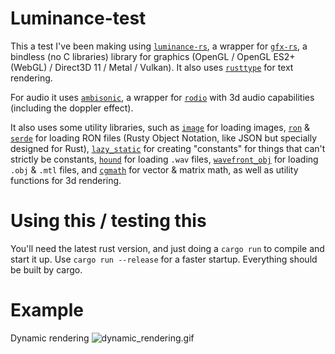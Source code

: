 # Luminance-test

This a test I've been making using [`luminance-rs`](https://crates.io/crates/luminance), a wrapper for [`gfx-rs`](https://crates.io/crates/gfx), a bindless (no C libraries) library for graphics (OpenGL / OpenGL ES2+ (WebGL) / Direct3D 11 / Metal / Vulkan). It also uses [`rusttype`](https://crates.io/crates/rusttype) for text rendering.

For audio it uses [`ambisonic`](https://crates.io/crates/ambisonic), a wrapper for [`rodio`](https://crates.io/crates/rodio) with 3d audio capabilities (including the doppler effect).

It also uses some utility libraries, such as [`image`](https://crates.io/crates/image) for loading images, [`ron`](https://crates.io/crates/ron) & [`serde`](https://crates.io/crates/serde) for loading RON files (Rusty Object Notation, like JSON but specially designed for Rust), [`lazy_static`](https://crates.io/crates/lazy_static) for creating "constants" for things that can't strictly be constants, [`hound`](https://crates.io/crates/hound) for loading `.wav` files, [`wavefront_obj`](https://crates.io/crates/wavefront_obj) for loading `.obj` & `.mtl` files, and [`cgmath`](https://crates.io/crates/cgmath) for vector & matrix math, as well as utility functions for 3d rendering.

# Using this / testing this
You'll need the latest rust version, and just doing a `cargo run` to compile and start it up. Use `cargo run --release` for a faster startup.
Everything should be built by cargo.

# Example
Dynamic rendering
![dynamic_rendering.gif](dynamic_rendering.gif)
